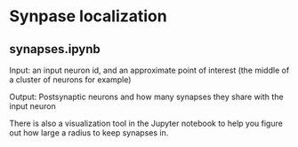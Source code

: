 # Synpase localization

## synapses.ipynb
Input: an input neuron id, and an approximate point of 
interest (the middle of a cluster of neurons for example) 

Output: Postsynaptic neurons and how many synapses 
they share with the input neuron

There is also a visualization tool in the Jupyter notebook
to help you figure out how large a radius to keep synapses in.


